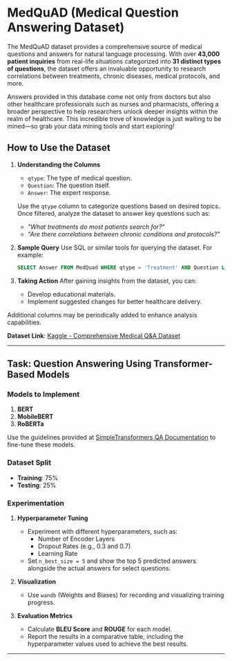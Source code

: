 # MedQuAD (Medical Question Answering Dataset)

The MedQuAD dataset provides a comprehensive source of medical questions and answers for natural language processing. With over **43,000 patient inquiries** from real-life situations categorized into **31 distinct types of questions**, the dataset offers an invaluable opportunity to research correlations between treatments, chronic diseases, medical protocols, and more.

Answers provided in this database come not only from doctors but also other healthcare professionals such as nurses and pharmacists, offering a broader perspective to help researchers unlock deeper insights within the realm of healthcare. This incredible trove of knowledge is just waiting to be mined—so grab your data mining tools and start exploring!

## How to Use the Dataset

1. **Understanding the Columns**
   - `qtype`: The type of medical question.
   - `Question`: The question itself.
   - `Answer`: The expert response.

   Use the `qtype` column to categorize questions based on desired topics. Once filtered, analyze the dataset to answer key questions such as:
   - *"What treatments do most patients search for?"*
   - *"Are there correlations between chronic conditions and protocols?"*

2. **Sample Query**
   Use SQL or similar tools for querying the dataset. For example:
   ```sql
   SELECT Answer FROM MedQuad WHERE qtype = 'Treatment' AND Question LIKE '%pain%';
   ```

3. **Taking Action**
   After gaining insights from the dataset, you can:
   - Develop educational materials.
   - Implement suggested changes for better healthcare delivery.

Additional columns may be periodically added to enhance analysis capabilities.

**Dataset Link**: [Kaggle - Comprehensive Medical Q&A Dataset](https://www.kaggle.com/datasets/thedevastator/comprehensive-medical-q-a-dataset/data)

---

## Task: Question Answering Using Transformer-Based Models

### Models to Implement
1. **BERT**
2. **MobileBERT**
3. **RoBERTa**

Use the guidelines provided at [SimpleTransformers QA Documentation](https://simpletransformers.ai/docs/qa-specifics/) to fine-tune these models.

### Dataset Split
- **Training**: 75%
- **Testing**: 25%

### Experimentation
1. **Hyperparameter Tuning**
   - Experiment with different hyperparameters, such as:
     - Number of Encoder Layers
     - Dropout Rates (e.g., 0.3 and 0.7)
     - Learning Rate
   - Set `n_best_size = 5` and show the top 5 predicted answers alongside the actual answers for select questions.

2. **Visualization**
   - Use `wandb` (Weights and Biases) for recording and visualizing training progress.

3. **Evaluation Metrics**
   - Calculate **BLEU Score** and **ROUGE** for each model.
   - Report the results in a comparative table, including the hyperparameter values used to achieve the best results.

---
